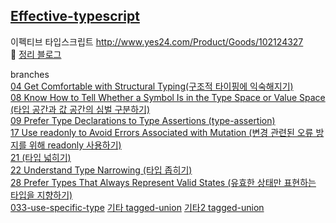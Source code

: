 ## [Effective-typescript](http://www.yes24.com/Product/Goods/102124327)


이펙티브 타입스크립트
http://www.yes24.com/Product/Goods/102124327 <br />
👾 [정리 블로그](https://iamjoy.tistory.com/category/%EB%B0%B1%EC%97%94%EB%93%9C%20%EA%B0%9C%EB%B0%9C) <br />


branches <br />
[04 Get Comfortable with Structural Typing(구조적 타이핑에 익숙해지기)](https://github.com/erie0210/effective-typescript/tree/004-structural-typing) <br />
[08 Know How to Tell Whether a Symbol Is in the Type Space or Value Space (타입 공간과 값 공간의 심벌 구분하기)](https://github.com/erie0210/effective-typescript/tree/008-symbol-space-value-space)<br />
[09 Prefer Type Declarations to Type Assertions (type-assertion)](https://github.com/erie0210/effective-typescript/tree/09-type-assertion) <br />
[17 Use readonly to Avoid Errors Associated with Mutation (변경 관련된 오류 방지를 위해 readonly 사용하기)](https://github.com/erie0210/effective-typescript/tree/17-use-readonly)<br />
[21 (타입 넓히기)](https://github.com/erie0210/effective-typescript/tree/023-type-narrowing) <br />
[22 Understand Type Narrowing (타입 좁히기)](https://github.com/erie0210/effective-typescript/tree/022-type-widening) <br />
[28 Prefer Types That Always Represent Valid States (유효한 상태만 표현하는 타입을 지향하기)](https://github.com/erie0210/effective-typescript/tree/028-valid-state-type) <br />
[033-use-specific-type](https://github.com/erie0210/effective-typescript/tree/033-use-specific-type)
[기타 tagged-union](https://github.com/erie0210/effective-typescript/tree/etc1-tagged-union)
[기타2 tagged-union](https://github.com/erie0210/effective-typescript/tree/etc2-microservice)
